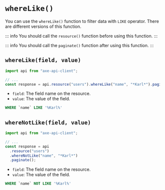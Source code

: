 # `whereLike()`

You can use the `whereLike()` function to filter data with `LIKE` operator. There are different versions of this function.

::: info
You should call the `resource()` function before using this function.
:::

::: info
You should call the `paginate()` function after using this function.
:::

## `whereLike(field, value)`

```ts
import api from "axe-api-client";

// ...
const response = api.resource("users").whereLike("name", "*Karl*").paginate();
```

- `field`: The field name on the resource.
- `value`: The value of the field.

```sql
WHERE `name` LIKE '%Karl%'
```

## `whereNotLike(field, value)`

```ts
import api from "axe-api-client";

// ...
const response = api
  .resource("users")
  .whereNotLike("name", "*Karl*")
  .paginate();
```

- `field`: The field name on the resource.
- `value`: The value of the field.

```sql
WHERE `name` NOT LIKE '%Karl%'
```
